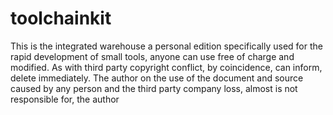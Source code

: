 # toolchainkit
This is the integrated warehouse a personal edition specifically used for the rapid development of small tools, anyone can use free of charge and modified. As with third party copyright conflict, by coincidence, can inform, delete immediately. The author on the use of the document and source caused by any person and the third party company loss, almost is not responsible for, the author
